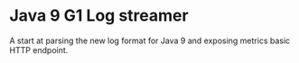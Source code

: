 # Java 9 G1 Log streamer

A start at parsing the new log format for Java 9 and exposing metrics 
basic HTTP endpoint.
